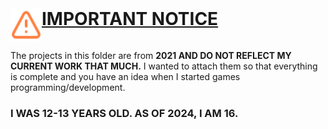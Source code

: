 <div style="display:flex;flex-direction:row;">
<img src="/assets/icons/triangle-alert.png" style="heigt:50px;width:50px;" alt=""/>
<h1 style="margin-top:0px; text-decoration: underline">IMPORTANT NOTICE</h1>
</div>

The projects in this folder are from **2021 AND DO NOT REFLECT MY CURRENT WORK THAT MUCH.** I wanted to attach them so that everything is complete and you have an idea when I started games programming/development.
### I WAS 12-13 YEARS OLD. AS OF 2024, I AM 16.